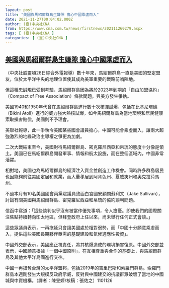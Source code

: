 ```yaml
---
layout: post
title: "美國與馬紹爾群島生嫌隙 擔心中國乘虛而入"
date: 2021-11-27T00:04:02.000Z
author: (臺)中央社CNA
from: https://www.cna.com.tw/news/firstnews/202111260279.aspx
tags: [ (臺)中央社CNA ]
categories: [ (臺)中央社CNA ]
---
```

<!--1637971442000-->
[美國與馬紹爾群島生嫌隙 擔心中國乘虛而入](https://www.cna.com.tw/news/firstnews/202111260279.aspx)
------

<div>
<div></div><div><p>（中央社威靈頓26日綜合外電報導）數十年來，馬紹爾群島一直是美國的堅定盟友，位於太平洋中央的地理位置使其成為美軍重要的戰略前哨陣地。</p><p>但這種忠誠現已受到考驗，馬紹爾群島因為將於2023年到期的「自由加盟協約」（Compact of Free Association）條款問題，與美方發生爭執。</p><p>美國1940和1950年代曾在馬紹爾群島進行數十次核彈試爆，包括在比基尼環礁（Bikini Atoll）進行的威力強大熱核試爆，如今馬紹爾群島為當地環境和居民健康索取損害賠償，美國則不予理會。</p><p>美聯社報導，此一爭執令美國某些國會議員擔心，中國可能會乘虛而入，讓兩大超強激烈的地緣政治主導權之爭更為加劇。</p><p>二次大戰結束至今，美國對待馬紹爾群島、密克羅尼西亞和帛琉的態度十分像是領土。美國已在馬紹爾群島開發軍事、情報和航太設施，而在整個區域內，中國非常活躍。</p><p>相對地，美國也為馬紹爾群島的經濟注入資金並創造工作機會。同時許多群島居民也因能夠前往美國定居和就業，而大量移居到阿肯色州、夏威夷州和奧克拉荷馬州。</p><p>不過本月有10名美國國會兩黨眾議員致函白宮國安顧問蘇利文（Jake Sullivan），討論有關美國與馬紹爾群島、密克羅尼西亞和帛琉的協約談判問題。</p><p>信函中寫道：「這些談判似乎沒有被當作優先事項，令人擔憂。即使我們的國際關注焦點持續轉向印太地區，但拜登政府上任以來，尚未舉行任何正式會談。」</p><p>這些眾議員表示，一再拖延只會讓美國處於相對弱勢，而「中國十分願意乘虛而入，提供這些美國長期夥伴亟需的基礎建設和氣候適應性投資」。</p><p>中國外交部表示，美國應正視責任，將其核爆造成的環境損害復原。中國外交部並表示，中國願意根據「一個中國原則」，在互相尊重與合作的基礎上，與馬紹爾群島及其他太平洋島國進行交往。</p><p>中國一再搶奪台灣的太平洋盟邦，包括2019年的吉里巴斯和索羅門群島。索羅門群島本週剛發生大規模反政府示威，反對與中國建交的抗議群眾破壞了當地的中國城與中資機構。（譯者：陳昱婷/核稿：張佑之）1101126</p></div>
</div>
